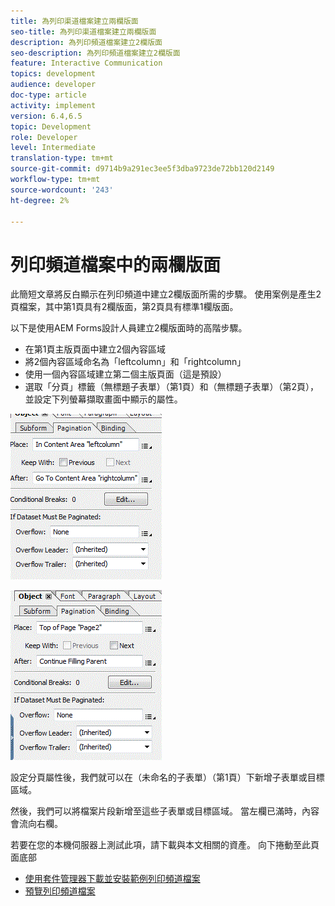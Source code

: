 ```yaml
---
title: 為列印渠道檔案建立兩欄版面
seo-title: 為列印渠道檔案建立兩欄版面
description: 為列印頻道檔案建立2欄版面
seo-description: 為列印頻道檔案建立2欄版面
feature: Interactive Communication
topics: development
audience: developer
doc-type: article
activity: implement
version: 6.4,6.5
topic: Development
role: Developer
level: Intermediate
translation-type: tm+mt
source-git-commit: d9714b9a291ec3ee5f3dba9723de72bb120d2149
workflow-type: tm+mt
source-wordcount: '243'
ht-degree: 2%

---
```



# 列印頻道檔案中的兩欄版面

此簡短文章將反白顯示在列印頻道中建立2欄版面所需的步驟。 使用案例是產生2頁檔案，其中第1頁具有2欄版面，第2頁具有標準1欄版面。

以下是使用AEM Forms設計人員建立2欄版面時的高階步驟。

* 在第1頁主版頁面中建立2個內容區域
* 將2個內容區域命名為「leftcolumn」和「rightcolumn」
* 使用一個內容區域建立第二個主版頁面（這是預設）
* 選取「分頁」標籤（無標題子表單）（第1頁）和（無標題子表單）（第2頁），並設定下列螢幕擷取畫面中顯示的屬性。

![page1](assets/untitledsubform_paginationproperties.gif)

![page2](assets/untitled_subformpage2.gif)

設定分頁屬性後，我們就可以在（未命名的子表單）（第1頁）下新增子表單或目標區域。

然後，我們可以將檔案片段新增至這些子表單或目標區域。 當左欄已滿時，內容會流向右欄。

若要在您的本機伺服器上測試此項，請下載與本文相關的資產。 向下捲動至此頁面底部

* [使用套件管理器下載並安裝範例列印頻道檔案](assets/print-channel-with-two-column-layout.zip)
* [預覽列印頻道檔案](http://localhost:4502/content/dam/formsanddocuments/2columnlayout/jcr:content?channel=print&amp;mode=preview&amp;dataRef=service%3A%2F%2FFnDTestData&amp;wcmmode=disabled)
